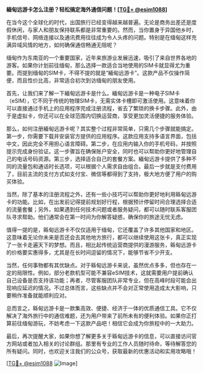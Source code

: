 **緬甸远游卡怎么注册？轻松搞定海外通信问题！[[TG💪+ @esim1088](https://t.me/s/esim1088)]**

在当今这个全球化的时代，出国旅行已经变得越来越普遍。无论是商务出差还是度假休闲，与家人和朋友保持联系都是非常重要的。然而，当你置身于异国他乡时，手机信号、网络连接以及通讯费用往往成为令人头疼的问题。特别是在缅甸这样充满异域风情的地方，如何确保通信畅通无阻呢？

缅甸作为东南亚的一个重要国家，近年来旅游业发展迅速，吸引了来自世界各地的游客。如果你计划前往缅甸，那么选择一款适合当地使用的SIM卡就显得尤为重要。而提到缅甸的SIM卡，不得不提的就是“緬甸远游卡”。这款产品不仅操作简便，而且性价比高，非常适合初次到访缅甸的朋友使用。

首先，让我们来了解一下緬甸远游卡是什么。緬甸远游卡是一种电子SIM卡（eSIM），它不同于传统的物理SIM卡，无需实体卡槽即可激活使用。这意味着你可以直接通过手机上的应用程序完成注册流程，省去了繁琐的换卡步骤。此外，由于是虚拟卡，你还可以在全球范围内切换运营商，享受更加灵活便捷的服务体验。

那么，如何注册緬甸远游卡呢？其实整个过程非常简单，只需几个步骤就能搞定。第一步，你需要下载并安装官方提供的应用程序。这款应用支持多语言界面，包括中文，因此完全不用担心语言障碍。第二步，在应用内输入你的手机号码，并按照提示完成身份验证。这一步骤旨在确保账户安全，同时也可以帮助你更好地管理自己的电话号码资源。第三步，选择适合自己的套餐方案。緬甸远游卡提供了多种不同的流量包和通话时长选项，可以根据个人需求自由组合。最后一步就是支付费用了，目前主流的支付方式如支付宝、微信等都得到了支持，极大地方便了用户的购买体验。

当然，除了基本的注册流程之外，还有一些小技巧可以帮助你更好地利用緜甸远游卡的功能。比如，在出发前记得提前规划好行程，根据预计停留时间合理选择合适的流量套餐；另外，如果遇到任何技术问题或者服务疑问，都可以随时联系客服团队寻求帮助。他们通常会在第一时间为你解答疑惑，确保你的旅途无忧无虑。

值得一提的是，緜甸远游卡不仅仅适用于缅甸，它还覆盖了许多其他国家和地区。这意味着无论你未来是否还会去其他地方旅行，都可以继续使用这张卡，真正实现了一张卡走遍天下的梦想。而且，相比起传统运营商提供的漫游服务，緜甸远游卡的价格要实惠得多，尤其是在长时间逗留的情况下，能够节省不少开支。

当然，任何事物都有其优缺点。对于緜甸远游卡来说，虽然优点多多，但也存在一定的局限性。例如，部分老款机型可能不兼容eSIM技术，这就需要用户提前确认自己设备是否支持该功能；再者，尽管客服团队非常专业，但在高峰时段可能会出现响应延迟的情况。不过总体而言，这些缺点并不会对正常使用造成太大影响，只要稍作准备就能顺利应对。

总而言之，緜甸远游卡是一款集高效、便捷、经济于一体的优质通信工具。它不仅解决了海外旅行中的通信难题，还为用户带来了前所未有的便利体验。如果你正打算前往缅甸游玩，不妨考虑一下这款产品吧！相信它会成为你旅程中的一大助力。

最后，再次提醒大家，如果你想了解更多关于緜甸远游卡的信息，可以直接访问官方网站或者加入相关的讨论群组。那里有专业的工作人员随时待命，等待解答您的所有疑问。同时，也欢迎关注我们的公众号，获取最新的优惠活动和实用攻略哦！

[[TG💪+ @esim1088](https://t.me/s/esim1088) ![Image](https://i.postimg.cc/4NQfJmqS/Snipaste-2025-05-13-00-14-12.png)]